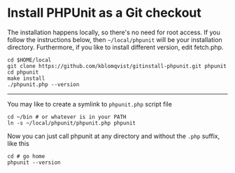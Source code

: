 # Install PHPUnit as a Git checkout

The installation happens locally, so there's no need for root access. If you follow
the instructions below, then `~/local/phpunit` will be your installation directory.
Furthermore, if you like to install different version, edit fetch.php.

    cd $HOME/local
    git clone https://github.com/kblomqvist/gitinstall-phpunit.git phpunit
    cd phpunit
    make install
    ./phpunit.php --version
    
---

You may like to create a symlink to `phpunit.php` script file

    cd ~/bin # or whatever is in your PATH
    ln -s ~/local/phpunit/phpunit.php phpunit

Now you can just call phpunit at any directory and without the `.php` suffix, like this

    cd # go home
    phpunit --version